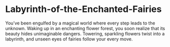 # Labyrinth-of-the-Enchanted-Fairies
You’ve been engulfed by a magical world where every step leads to the unknown. Waking up in an enchanting flower forest, you soon realize that its beauty hides unimaginable dangers. Towering, sparkling flowers twist into a labyrinth, and unseen eyes of fairies follow your every move. 
